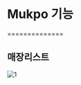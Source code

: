 # Mukpo 기능
==============
## 매장리스트
![1](https://user-images.githubusercontent.com/32383284/42022245-c591b2d0-7af7-11e8-85dc-660b105aa573.png)
